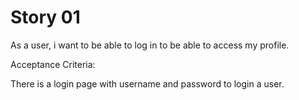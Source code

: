 # Story 01

As a user, i want to be able to log in to be able to access my profile.

Acceptance Criteria:

There is a login page with username and password to login a user.